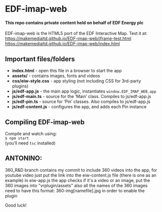 ﻿# EDF-imap-web

#### This repo contains private content held on behalf of EDF Energy plc

EDF-imap-web is the HTML5 port of the EDF Interactive Map. Test it at:  
https://makemedialtd.github.io/EDF-imap-web/iframe-test.html  
https://makemedialtd.github.io/EDF-imap-web/index.html  


## Important files/folders

- __index.html__ - open this file in a browser to start the app
- __assets/__ - contains images, fonts and videos
- __css/eiw-style.css__ - app styling (not including CSS for 3rd-party plugins)
- __js/edf-app.js__ - the main app logic, instantiates `window.EDF_IMAP_WEB.app`
- __js/edf-main.ts__ - source for the ‘Main’ class. Compiles to js/edf-app.js 
- __js/edf-pin.ts__ - source for ‘Pin’ classes. Also compiles to js/edf-app.js 
- __js/edf-content.js__ - configures the app, and adds each Pin instance


## Compiling EDF-imap-web

Compile and watch using:  
`$ npm start`  
(you’ll need `tsc` installed)


## ANTONINO:
360_R&D branch contains my commit to include 360 videos into the app,
for youtube video just put the link into the eiw-content.js file (there is one as an example)
in eiw-app.js the app checks if it's a video or an image, 
put the 360 images into "vrplugin/assets"
also all the names of the 360 images need to have this format: 360-img[namefile].jpg in order to enable the plugin

Good luck!

